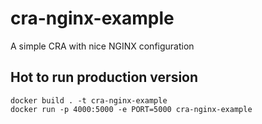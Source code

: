 # cra-nginx-example
A simple CRA with nice NGINX configuration

## Hot to run production version
```
docker build . -t cra-nginx-example
docker run -p 4000:5000 -e PORT=5000 cra-nginx-example
```
